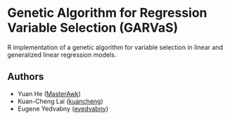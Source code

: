 Genetic Algorithm for Regression Variable Selection (GARVaS)
============================================================

R implementation of a genetic algorithm for variable selection in linear and generalized linear regression models.

## Authors
* Yuan He ([MasterAwk](https://github.com/masterawk))
* Kuan-Cheng Lai ([kuancheng](https://github.com/kuancheng))
* Eugene Yedvabny ([eyedvabny](https://github.com/eyedvabny))


